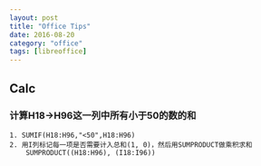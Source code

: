 ```yaml
---
layout: post
title: "Office Tips"
date: 2016-08-20
category: "office" 
tags: [libreoffice]
---
```


## Calc

### 计算H18->H96这一列中所有小于50的数的和
    
    1. SUMIF(H18:H96,"<50",H18:H96)
    2. 用I列标记每一项是否需要计入总和(1, 0)，然后用SUMPRODUCT做乘积求和
        SUMPRODUCT((H18:H96), (I18:I96))
